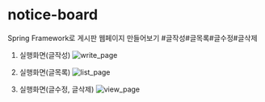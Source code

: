 # notice-board
Spring Framework로 게시판 웹페이지 만들어보기  #글작성#글목록#글수정#글삭제


1. 실행화면(글작성)
![write_page](https://user-images.githubusercontent.com/64358371/96721114-a6656200-13e6-11eb-9fde-77d6197d9464.jpg)

2. 실행화면(글목록)
![list_page](https://user-images.githubusercontent.com/64358371/96721109-a5343500-13e6-11eb-89ee-ecad8c03d9e0.jpg)

3. 실행화면(글수정, 글삭제)
![view_page](https://user-images.githubusercontent.com/64358371/96721113-a6656200-13e6-11eb-87b0-87c33580b281.jpg)


